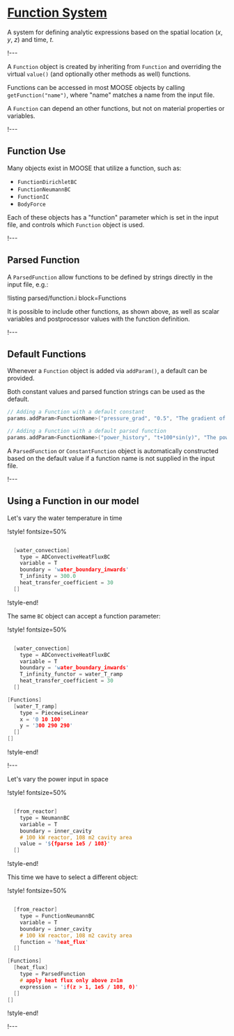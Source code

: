 # [Function System](syntax/Functions/index.md)

A system for defining analytic expressions based on the spatial location ($x$, $y$, $z$) and
time, $t$.

!---

A `Function` object is created by inheriting from `Function` and overriding the virtual `value()`
(and optionally other methods as well) functions.

Functions can be accessed in most MOOSE objects by calling `getFunction("name")`,
where "name" matches a name from the input file.

A `Function` can depend an other functions, but not on material properties or variables.

!---

## Function Use

Many objects exist in MOOSE that utilize a function, such as:

- `FunctionDirichletBC`
- `FunctionNeumannBC`
- `FunctionIC`
- `BodyForce`

Each of these objects has a "function" parameter which is set in the input file, and controls which
`Function` object is used.

!---

## Parsed Function

A `ParsedFunction` allow functions to be defined by strings directly in the input file, e.g.:

!listing parsed/function.i block=Functions

It is possible to include other functions, as shown above, as well as scalar variables and
postprocessor values with the function definition.

!---

## Default Functions

Whenever a `Function` object is added via `addParam()`, a default can be provided.

Both constant values and parsed function strings can be used as the default.

```cpp
// Adding a Function with a default constant
params.addParam<FunctionName>("pressure_grad", "0.5", "The gradient of ...");

// Adding a Function with a default parsed function
params.addParam<FunctionName>("power_history", "t+100*sin(y)", "The power history of ...");
```

A `ParsedFunction` or `ConstantFunction` object is automatically constructed based on the default
value if a function name is not supplied in the input file.

!---

## Using a Function in our model

Let's vary the water temperature in time

!style! fontsize=50%

```cpp

  [water_convection]
    type = ADConvectiveHeatFluxBC
    variable = T
    boundary = 'water_boundary_inwards'
    T_infinity = 300.0
    heat_transfer_coefficient = 30
  []
```

!style-end!

The same  `BC`  object can accept a function parameter:

!style! fontsize=50%

```cpp

  [water_convection]
    type = ADConvectiveHeatFluxBC
    variable = T
    boundary = 'water_boundary_inwards'
    T_infinity_functor = water_T_ramp
    heat_transfer_coefficient = 30
  []

[Functions]
  [water_T_ramp]
    type = PiecewiseLinear
    x = '0 10 100'
    y = '300 290 290'
  []
[]
```

!style-end!

!---


Let's vary the power input in space

!style! fontsize=50%

```cpp

  [from_reactor]
    type = NeumannBC
    variable = T
    boundary = inner_cavity
    # 100 kW reactor, 108 m2 cavity area
    value = '${fparse 1e5 / 108}'
  []
```

!style-end!

This time we have to select a different object:

!style! fontsize=50%

```cpp

  [from_reactor]
    type = FunctionNeumannBC
    variable = T
    boundary = inner_cavity
    # 100 kW reactor, 108 m2 cavity area
    function = 'heat_flux'
  []

[Functions]
  [heat_flux]
    type = ParsedFunction
    # apply heat flux only above z=1m
    expression = 'if(z > 1, 1e5 / 108, 0)'
  []
[]
```

!style-end!

!---
